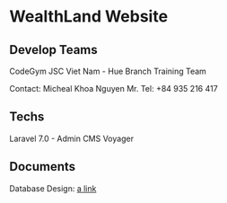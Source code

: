 # WealthLand Website

## Develop Teams

CodeGym JSC Viet Nam - Hue Branch Training Team

Contact:
Micheal Khoa Nguyen Mr.
Tel: +84 935 216 417

## Techs

Laravel 7.0 - Admin CMS Voyager

## Documents

Database Design: [a link](https://drive.google.com/open?id=1GIS-2HC6K5X4SC4CnHqSbWyuupVJErl86GQtBVJY5HA)
